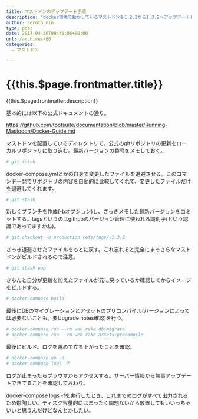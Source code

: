```yaml
---
title: マストドンのアップデート手順
description: "docker環境で動かしているマストドンを1.2.2から1.3.2へアップデートしたので手順をメモしておきます。"
author: seroto_nin
type: post
date: 2017-04-30T09:46:06+00:00
url: /archives/60
categories:
  - マストドン

---
```

# {{this.$page.frontmatter.title}}

<Date/><CategoriesPerPost/>

{{this.$page.frontmatter.description}}

基本的には以下の公式ドキュメントの通り。

<https://github.com/tootsuite/documentation/blob/master/Running-Mastodon/Docker-Guide.md>

<!--more-->

マストドンを配置しているディレクトリで、公式のgitリポジトリの更新をローカルリポジトリに取り込む。最新バージョンの番号をメモしておく。

```bash
# git fetch
```

docker-compose.ymlとかの自身で変更したファイルを退避させる。このコマンド一発でリポジトリの内容を自動的に比較してくれて、変更したファイルだけを退避してくれます。

```bash
# git stash
```

新しくブランチを作成(-bオプション)し、さっきメモした最新バージョンをコミットする。tagsというのはgithubのバージョン管理に使われる識別子(という認識であってますかね)。

```bash
# git checkout -b production refs/tags/v1.3.2
```

さっき退避させたファイルをもとに戻す。これ忘れると完全にまっさらなマストドンがビルドされるので注意。

```bash
# git stash pop
```

きちんと自分が更新を加えたファイルが元に戻っているか確認してからイメージをビルドする。

```bash
# docker-compose build
```

最後にDBのマイグレーションとアセットのプリコンパイル(バージョンによっては必要ないことも。要Upgrade notes確認)を行う。

```bash
# docker-compose run --rm web rake db:migrate
# docker-compose run --rm web rake assets:precompile
```

最後にビルド。ログを眺めて立ち上がったことを確認。

```bash
# docker-compose up -d
# docker-compose logs -f
```

ログが止まったらブラウザからアクセスする。サーバー情報から無事アップデートできてることを確認しておわり。

docker-compose logs -fを実行したとき、これまでのログがすべて出力されるため鬱陶しい。ディスク容量的にはまったく問題ないから放置してもいいっちゃいいと思うんだけどなんとかしたい。
